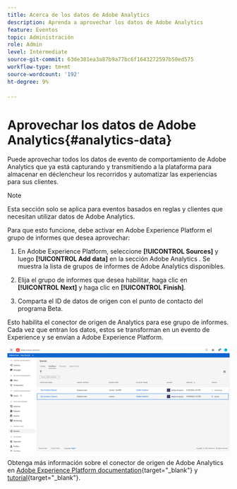 ```yaml
---
title: Acerca de los datos de Adobe Analytics
description: Aprenda a aprovechar los datos de Adobe Analytics
feature: Eventos
topic: Administración
role: Admin
level: Intermediate
source-git-commit: 63de381ea3a87b9a77bc6f1643272597b50ed575
workflow-type: tm+mt
source-wordcount: '192'
ht-degree: 9%

---
```


# Aprovechar los datos de Adobe Analytics{#analytics-data}

Puede aprovechar todos los datos de evento de comportamiento de Adobe Analytics que ya está capturando y transmitiendo a la plataforma para almacenar en déclencheur los recorridos y automatizar las experiencias para sus clientes.

>[!NOTE]
>
>Esta sección solo se aplica para eventos basados en reglas y clientes que necesitan utilizar datos de Adobe Analytics.

Para que esto funcione, debe activar en Adobe Experience Platform el grupo de informes que desea aprovechar:

1. En Adobe Experience Platform, seleccione **[!UICONTROL Sources]** y luego **[!UICONTROL Add data]** en la sección Adobe Analytics . Se muestra la lista de grupos de informes de Adobe Analytics disponibles.

1. Elija el grupo de informes que desea habilitar, haga clic en **[!UICONTROL Next]** y haga clic en **[!UICONTROL Finish]**.

1. Comparta el ID de datos de origen con el punto de contacto del programa Beta.

Esto habilita el conector de origen de Analytics para ese grupo de informes. Cada vez que entran los datos, estos se transforman en un evento de Experience y se envían a Adobe Experience Platform.

![](../assets/jo-event9.png)

Obtenga más información sobre el conector de origen de Adobe Analytics en [Adobe Experience Platform documentation](https://experienceleague.adobe.com/docs/experience-platform/sources/connectors/adobe-applications/analytics.html?lang=es){target=&quot;_blank&quot;} y [tutorial](https://experienceleague.adobe.com/docs/experience-platform/sources/ui-tutorials/create/adobe-applications/analytics.html?lang=es){target=&quot;_blank&quot;}.
